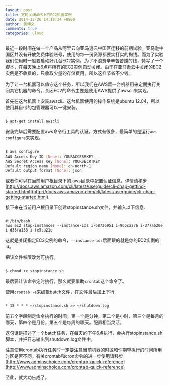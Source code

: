 ```yaml
---
layout: post
title: 定时关闭AWS上的EC2机器实例
date: 2014-12-26 14:19:34 +0800
author: 黄博文
comments: true
categories: Cloud 
---
```


最近一段时间在做一个产品从阿里云向亚马逊云中国区迁移的前期试验。亚马逊中国区并没有开放免费体验账号，使用的每一份资源都要实打实的掏钱。而为了实验我们使用时一般要启动好几台EC2实例。为了不浪费辛辛苦苦赚的钱，特写了一个脚本，在每天晚上6点将所有的EC2实例自动关闭。由于在亚马逊云中关闭的EC2实例是不收费的，只收取少量的存储费用，所以这样节省不少钱。

<!-- more -->

为了让一台机器可以值守这个任务，所以我们在AWS留一台机器用来定期执行关闭其它机器的命令。关闭EC2的命令主要是使用AWS提供了awscli来实现。

首先在这台机器上安装awscli。这台机器使用的操作系统是ubuntu 12.04，所以使用其自带的包管理器可以一键安装。

```bash

$ apt-get install awscli

```

安装完毕后需要配置aws命令行工具的认证。方式有很多，最简单的是运行`aws configure`来实现。

```bash

$ aws configure 
AWS Access Key ID [None]: YOURACCESSKEY
AWS Secret Access Key [None]: YOURSECRTKEY
Default region name [None]: cn-north-1
Default output format [None]: json

```

或者你可以在当前用户根目录下的.aws目录中配置认证信息，详情请移步[http://docs.aws.amazon.com/cli/latest/userguide/cli-chap-getting-started.html](http://docs.aws.amazon.com/cli/latest/userguide/cli-chap-getting-started.html).

接下来在当前用户根目录下创建stopinstance.sh文件，并输入以下信息.

```text stopinstance.sh

#!/bin/bash
aws ec2 stop-instances --instance-ids i-68726951 i-965ca276 i-377a620e i-d35fa133 i-fe5ca21e

```

这就是关闭指定EC2实例的命令，`--instance-ids`后面跟的就是你的EC2实例的id。

把该文件权限改为可执行。

```bash

$ chmod +x stopinstance.sh

```

最后要让该命令定时执行，那么就要借助`crontab`这个命令了。

使用`crontab -e`来编辑batch文件，在文件最后加上下行.

```text

* 18 * * * ~/stopinstance.sh >> ~/shutdown.log

```

前五个字段制定命令执行的时间。第一个是分钟，第二个是小时，第三个是每月的哪天，第四个是月份，第五个是每周的哪天。配置相当灵活。

这句话是描述了一个batch任务，在每天的下午6点执行，会执行stopinstance.sh脚本，并把日志输出到shutdown.log文件中。

注意使用crontab执行任务时一定要注意当前机器的时区和你期望执行的时间所用时区是否不同。有关crontab和cron命令的进一步使用请移步[http://www.adminschoice.com/crontab-quick-reference](http://www.adminschoice.com/crontab-quick-reference)


至此，就大功告成了。




